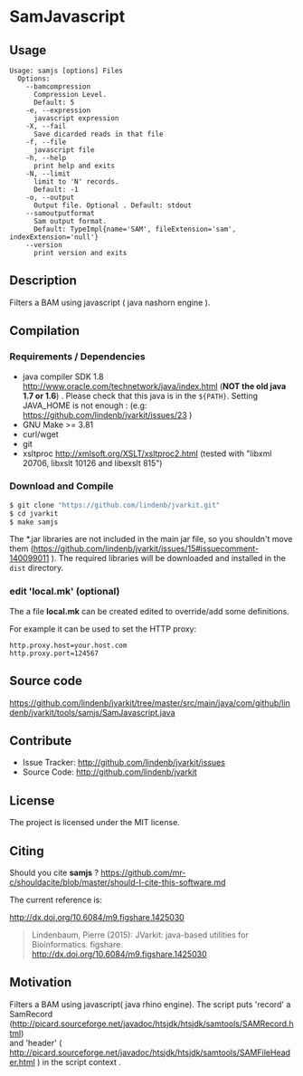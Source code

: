 # SamJavascript


## Usage

```
Usage: samjs [options] Files
  Options:
    --bamcompression
      Compression Level.
      Default: 5
    -e, --expression
      javascript expression
    -X, --fail
      Save dicarded reads in that file
    -f, --file
      javascript file
    -h, --help
      print help and exits
    -N, --limit
      limit to 'N' records.
      Default: -1
    -o, --output
      Output file. Optional . Default: stdout
    --samoutputformat
      Sam output format.
      Default: TypeImpl{name='SAM', fileExtension='sam', indexExtension='null'}
    --version
      print version and exits

```


## Description

Filters a BAM using javascript ( java nashorn engine  ).

## Compilation

### Requirements / Dependencies

* java compiler SDK 1.8 http://www.oracle.com/technetwork/java/index.html (**NOT the old java 1.7 or 1.6**) . Please check that this java is in the `${PATH}`. Setting JAVA_HOME is not enough : (e.g: https://github.com/lindenb/jvarkit/issues/23 )
* GNU Make >= 3.81
* curl/wget
* git
* xsltproc http://xmlsoft.org/XSLT/xsltproc2.html (tested with "libxml 20706, libxslt 10126 and libexslt 815")


### Download and Compile

```bash
$ git clone "https://github.com/lindenb/jvarkit.git"
$ cd jvarkit
$ make samjs
```

The *.jar libraries are not included in the main jar file, so you shouldn't move them (https://github.com/lindenb/jvarkit/issues/15#issuecomment-140099011 ).
The required libraries will be downloaded and installed in the `dist` directory.

### edit 'local.mk' (optional)

The a file **local.mk** can be created edited to override/add some definitions.

For example it can be used to set the HTTP proxy:

```
http.proxy.host=your.host.com
http.proxy.port=124567
```
## Source code 

https://github.com/lindenb/jvarkit/tree/master/src/main/java/com/github/lindenb/jvarkit/tools/samjs/SamJavascript.java

## Contribute

- Issue Tracker: http://github.com/lindenb/jvarkit/issues
- Source Code: http://github.com/lindenb/jvarkit

## License

The project is licensed under the MIT license.

## Citing

Should you cite **samjs** ? https://github.com/mr-c/shouldacite/blob/master/should-I-cite-this-software.md

The current reference is:

http://dx.doi.org/10.6084/m9.figshare.1425030

> Lindenbaum, Pierre (2015): JVarkit: java-based utilities for Bioinformatics. figshare.
> http://dx.doi.org/10.6084/m9.figshare.1425030


## Motivation

Filters a BAM using javascript( java rhino engine).
The script puts 'record' a SamRecord (http://picard.sourceforge.net/javadoc/htsjdk/htsjdk/samtools/SAMRecord.html)  
and 'header' ( http://picard.sourceforge.net/javadoc/htsjdk/htsjdk/samtools/SAMFileHeader.html ) in the script context .


